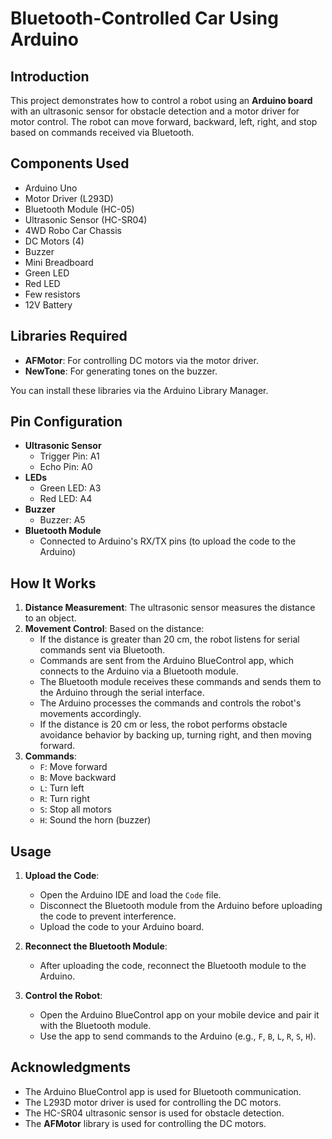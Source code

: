 # Bluetooth-Controlled Car Using Arduino

## Introduction

This project demonstrates how to control a robot using an **Arduino board** with an ultrasonic sensor for obstacle detection and a motor driver for motor control. The robot can move forward, backward, left, right, and stop based on commands received via Bluetooth.

## Components Used

- Arduino Uno
- Motor Driver (L293D)
- Bluetooth Module (HC-05)
- Ultrasonic Sensor (HC-SR04)
- 4WD Robo Car Chassis
- DC Motors (4)
- Buzzer
- Mini Breadboard
- Green LED
- Red LED
- Few resistors
- 12V Battery

## Libraries Required

- **AFMotor**: For controlling DC motors via the motor driver.
- **NewTone**: For generating tones on the buzzer.

You can install these libraries via the Arduino Library Manager.

## Pin Configuration

- **Ultrasonic Sensor**
  - Trigger Pin: A1
  - Echo Pin: A0
- **LEDs**
  - Green LED: A3
  - Red LED: A4
- **Buzzer**
  - Buzzer: A5
- **Bluetooth Module**
  - Connected to Arduino's RX/TX pins (to upload the code to the Arduino)

## How It Works

1. **Distance Measurement**: The ultrasonic sensor measures the distance to an object.
2. **Movement Control**: Based on the distance:
   - If the distance is greater than 20 cm, the robot listens for serial commands sent via Bluetooth.
   - Commands are sent from the Arduino BlueControl app, which connects to the Arduino via a Bluetooth module.
   - The Bluetooth module receives these commands and sends them to the Arduino through the serial interface.
   - The Arduino processes the commands and controls the robot's movements accordingly.
   - If the distance is 20 cm or less, the robot performs obstacle avoidance behavior by backing up, turning right, and then moving forward.
3. **Commands**:
   - `F`: Move forward
   - `B`: Move backward
   - `L`: Turn left
   - `R`: Turn right
   - `S`: Stop all motors
   - `H`: Sound the horn (buzzer)

## Usage

1. **Upload the Code**:
   - Open the Arduino IDE and load the `Code` file.
   - Disconnect the Bluetooth module from the Arduino before uploading the code to prevent interference.
   - Upload the code to your Arduino board.

2. **Reconnect the Bluetooth Module**:
   - After uploading the code, reconnect the Bluetooth module to the Arduino.

3. **Control the Robot**:
   - Open the Arduino BlueControl app on your mobile device and pair it with the Bluetooth module.
   - Use the app to send commands to the Arduino (e.g., `F`, `B`, `L`, `R`, `S`, `H`).

## Acknowledgments

- The Arduino BlueControl app is used for Bluetooth communication.
- The L293D motor driver is used for controlling the DC motors.
- The HC-SR04 ultrasonic sensor is used for obstacle detection.
- The **AFMotor** library is used for controlling the DC motors.

